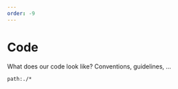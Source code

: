 ```yaml
---
order: -9
---
```


# Code

What does our code look like? Conventions, guidelines, …

```query
path:./*
```
